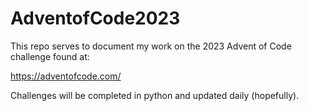 # AdventofCode2023
This repo serves to document my work on the 2023 Advent of Code challenge found at:

https://adventofcode.com/

Challenges will be completed in python and updated daily (hopefully).
